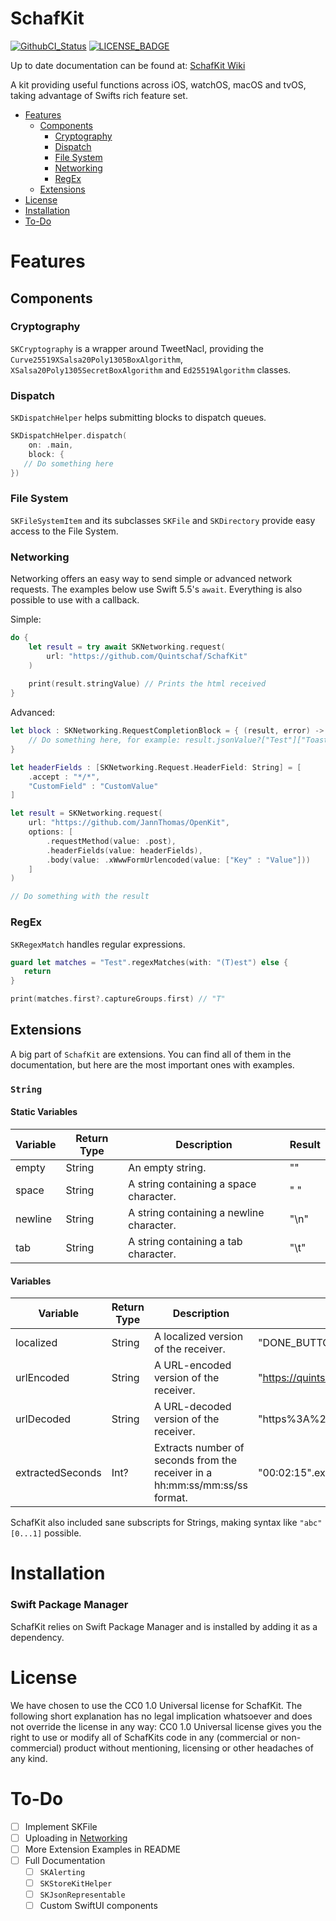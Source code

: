 # SchafKit

[![GithubCI_Status]][GithubCI_URL] [![LICENSE_BADGE]][LICENSE_URL]

Up to date documentation can be found at: [SchafKit Wiki](https://github.com/Quintschaf/SchafKit/wiki)

A kit providing useful functions across iOS, watchOS, macOS and tvOS, taking advantage of Swifts rich feature set.

- [Features](#features)
   - [Components](#components)
      - [Cryptography](#cryptography)
      - [Dispatch](#dispatch)
      - [File System](#file-system)
      - [Networking](#networking)
      - [RegEx](#regex)
   - [Extensions](#extensions)
-  [License](#license)
-  [Installation](#installation)
-  [To-Do](#to-do)

# Features

## Components

### Cryptography
`SKCryptography` is a wrapper around TweetNacl, providing the `Curve25519XSalsa20Poly1305BoxAlgorithm`, `XSalsa20Poly1305SecretBoxAlgorithm` and `Ed25519Algorithm` classes.

### Dispatch
`SKDispatchHelper` helps submitting blocks to dispatch queues.

```swift
SKDispatchHelper.dispatch(
    on: .main,
    block: {
   // Do something here
})
```

### File System
`SKFileSystemItem` and its subclasses `SKFile` and `SKDirectory` provide easy access to the File System.

### Networking
Networking offers an easy way to send simple or advanced network requests. The examples below use Swift 5.5's `await`. Everything is also possible to use with a callback.

Simple:
```swift
do {
    let result = try await SKNetworking.request(
        url: "https://github.com/Quintschaf/SchafKit"
    )
    
    print(result.stringValue) // Prints the html received
}

```

Advanced:
```swift
let block : SKNetworking.RequestCompletionBlock = { (result, error) -> Void in 
    // Do something here, for example: result.jsonValue?["Test"]["Toast"]
}

let headerFields : [SKNetworking.Request.HeaderField: String] = [
    .accept : "*/*",
    "CustomField" : "CustomValue"
]

let result = SKNetworking.request(
    url: "https://github.com/JannThomas/OpenKit",
    options: [
        .requestMethod(value: .post), 
        .headerFields(value: headerFields), 
        .body(value: .xWwwFormUrlencoded(value: ["Key" : "Value"]))
    ]
)

// Do something with the result
```

### RegEx
`SKRegexMatch` handles regular expressions.

```swift
guard let matches = "Test".regexMatches(with: "(T)est") else {
   return
}

print(matches.first?.captureGroups.first) // "T"
```

## Extensions

A big part of `SchafKit` are extensions. You can find all of them in the documentation, but here are the most important ones with examples.

### `String`

#### Static Variables
| Variable         | Return Type | Description                                                                 | Result                         |
|------------------|-------------|-----------------------------------------------------------------------------|--------------------------------|
| empty            | String      | An empty string.                                                            | ""                             |
| space            | String      | A string containing a space character.                                      | " "                            |
| newline          | String      | A string containing a newline character.                                    | "\n"                           |
| tab              | String      | A string containing a tab character.                                        | "\t"                           |

#### Variables
| Variable         | Return Type | Description                                                                 | Example                                   | Result                         |
|------------------|-------------|-----------------------------------------------------------------------------|-------------------------------------------|--------------------------------|
| localized        | String      | A localized version of the receiver.                                        | "DONE_BUTTON_TEXT".localized              | "Done"                         |
| urlEncoded       | String      | A URL-encoded version of the receiver.                                      | "https://quintschaf.com".urlEncoded       | "https%3A%2F%2Fquintschaf.com" |
| urlDecoded       | String      | A URL-decoded version of the receiver.                                      | "https%3A%2F%2Fquintschaf.com".urlDecoded | "https://quintschaf.com"       |
| extractedSeconds | Int?        | Extracts number of seconds from the receiver in a hh:mm:ss/mm:ss/ss format. | "00:02:15".extractedSeconds               | 135                            |

SchafKit also included sane subscripts for Strings, making syntax like `"abc"[0...1]` possible.

# Installation

### Swift Package Manager

SchafKit relies on Swift Package Manager and is installed by adding it as a dependency.

# License

We have chosen to use the CC0 1.0 Universal license for SchafKit. The following short explanation has no legal implication whatsoever and does not override the license in any way: CC0 1.0 Universal license gives you the right to use or modify all of SchafKits code in any (commercial or non-commercial) product without mentioning, licensing or other headaches of any kind.

# To-Do
- [ ] Implement SKFile
- [ ] Uploading in [Networking](#networking)
- [ ] More Extension Examples in README
- [ ] Full Documentation
    - [ ] `SKAlerting`
    - [ ] `SKStoreKitHelper`
    - [ ] `SKJsonRepresentable`
    - [ ] Custom SwiftUI components

<!-- References -->

[GithubCI_Status]: https://github.com/Quintschaf/SchafKit/actions/workflows/swift.yml/badge.svg?branch=master
[GithubCI_URL]: https://github.com/Quintschaf/SchafKit/actions/workflows/swift.yml
[LICENSE_BADGE]: https://badgen.net/github/license/quintschaf/SchafKit
[LICENSE_URL]: https://github.com/Quintschaf/SchafKit/blob/master/LICENSE
